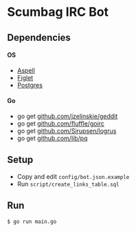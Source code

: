 # Scumbag IRC Bot

## Dependencies

#### OS
* [Aspell](http://aspell.net/)
* [Figlet](http://www.figlet.org/)
* [Postgres](https://www.postgresql.org/)

#### Go
* go get [github.com/jzelinskie/geddit](https://github.com/jzelinskie/geddit)
* go get [github.com/fluffle/goirc](https://github.com/fluffle/goirc)
* go get [github.com/Sirupsen/logrus](https://github.com/Sirupsen/logrus)
* go get [github.com/lib/pq](https://github.com/lib/pq)

## Setup

* Copy and edit `config/bot.json.example`
* Run `script/create_links_table.sql`

## Run

`$ go run main.go`
